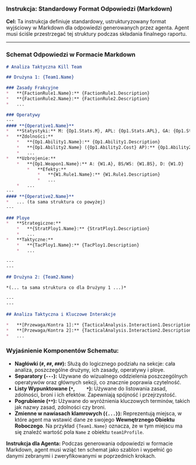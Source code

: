 ### Instrukcja: Standardowy Format Odpowiedzi (Markdown)

**Cel:** Ta instrukcja definiuje standardowy, ustrukturyzowany format wyjściowy w Markdown dla odpowiedzi generowanych przez agenta. Agent musi ściśle przestrzegać tej struktury podczas składania finalnego raportu.

---

### **Schemat Odpowiedzi w Formacie Markdown**

```markdown
# Analiza Taktyczna Kill Team

## Drużyna 1: {Team1.Name}

### Zasady Frakcyjne
*   **{FactionRule1.Name}:** {FactionRule1.Description}
*   **{FactionRule2.Name}:** {FactionRule2.Description}
*   ...

### Operatywy
---
#### **{Operative1.Name}**
*   **Statystyki:** M: {Op1.Stats.M}, APL: {Op1.Stats.APL}, GA: {Op1.Stats.GA}, DF: {Op1.Stats.DF}, SV: {Op1.Stats.SV}, W: {Op1.Stats.W}
*   **Zdolności:**
    *   **{Op1.Ability1.Name}:** {Op1.Ability1.Description}
    *   **{Op1.Ability2.Name} ({Op1.Ability2.Cost} AP):** {Op1.Ability2.Description}
    *   ...
*   **Uzbrojenie:**
    *   **{Op1.Weapon1.Name}:** A: {W1.A}, BS/WS: {W1.BS}, D: {W1.D}
        *   **Efekty:**
            *   **{W1.Rule1.Name}:** {W1.Rule1.Description}
            *   ...
    *   ...
---
#### **{Operative2.Name}**
*   ... (ta sama struktura co powyżej)
---

### Ploye
*   **Strategiczne:**
    *   **{StratPloy1.Name}:** {StratPloy1.Description}
    *   ...
*   **Taktyczne:**
    *   **{TacPloy1.Name}:** {TacPloy1.Description}
    *   ...

---
---

## Drużyna 2: {Team2.Name}

*(... ta sama struktura co dla Drużyny 1 ...)*

---
---

## Analiza Taktyczna i Kluczowe Interakcje

*   **[Przewaga/Kontra 1]:** {TacticalAnalysis.Interaction1.Description}
*   **[Przewaga/Kontra 2]:** {TacticalAnalysis.Interaction2.Description}
*   ...
```

### **Wyjaśnienie Komponentów Schematu:**

*   **Nagłówki (`#`, `##`, `###`):** Służą do logicznego podziału na sekcje: cała analiza, poszczególne drużyny, ich zasady, operatywy i ploye.
*   **Separatory (`---`):** Używane do wizualnego oddzielenia poszczególnych operatywów oraz głównych sekcji, co znacznie poprawia czytelność.
*   **Listy Wypunktowane (`*`, `    *`):** Używane do listowania zasad, zdolności, broni i ich efektów. Zapewniają spójność i przejrzystość.
*   **Pogrubienie (`**`):** Używane do wyróżnienia kluczowych terminów, takich jak nazwy zasad, zdolności czy broni.
*   **Zmienne w nawiasach klamrowych (`{...}`):** Reprezentują miejsca, w które agent ma wstawić dane ze swojego **Wewnętrznego Obiektu Roboczego**. Na przykład `{Team1.Name}` oznacza, że w tym miejscu ma się znaleźć wartość pola `Name` z obiektu `team1Profile`.

**Instrukcja dla Agenta:** Podczas generowania odpowiedzi w formacie Markdown, agent musi wziąć ten schemat jako szablon i wypełnić go danymi zebranymi i zweryfikowanymi w poprzednich krokach.
